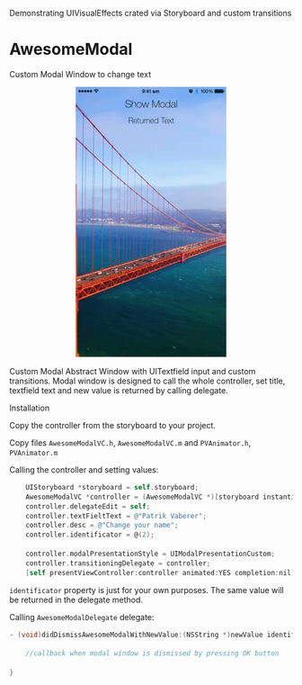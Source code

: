 Demonstrating UIVisualEffects crated via Storyboard and custom transitions

# AwesomeModal
Custom Modal Window to change text




<p align="center">
  <img src="https://github.com/Vaberer/AwesomeModal/blob/master/demo.gif" />
</p>

Custom Modal Abstract Window with UITextfield input and custom transitions. 
Modal window is designed to call the whole controller, set title, textfield text and new value is returned  by calling delegate.


Installation

Copy the controller from the storyboard to your project.

Copy files <code>AwesomeModalVC.h</code>, <code>AwesomeModalVC.m</code> and <code>PVAnimator.h</code>, <code>PVAnimator.m</code>

Calling the controller and setting values:

```Objective-C
    UIStoryboard *storyboard = self.storyboard;
    AwesomeModalVC *controller = (AwesomeModalVC *)[storyboard instantiateViewControllerWithIdentifier:@"AwesomeModalVC"];
    controller.delegateEdit = self;
    controller.textFieltText = @"Patrik Vaberer";
    controller.desc = @"Change your name";
    controller.identificator = @(2);
    
    controller.modalPresentationStyle = UIModalPresentationCustom;
    controller.transitioningDelegate = controller;
    [self presentViewController:controller animated:YES completion:nil];
```

<code>identificator</code> property is just for your own purposes. The same value will be returned in the delegate method.


Calling <code>AwesomeModalDelegate</code> delegate:

```Objective-C
- (void)didDismissAwesomeModalWithNewValue:(NSString *)newValue identificator:(id)identificator {
    
	//callback when modal window is dismissed by pressing OK button
    
}
```
